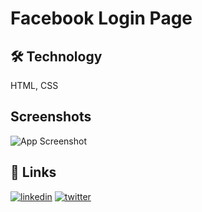 
# Facebook Login Page

## 🛠 Technology
HTML, CSS


## Screenshots

![App Screenshot](https://raw.githubusercontent.com/oballi/css-workspace/master/facebook-login-page/images/facebook-login-page.jpg)

## 🔗 Links
[![linkedin](https://img.shields.io/badge/linkedin-0A66C2?style=for-the-badge&logo=linkedin&logoColor=white)](https://www.linkedin.com/in/omerfarukballi/)
[![twitter](https://img.shields.io/badge/twitter-1DA1F2?style=for-the-badge&logo=twitter&logoColor=white)](https://twitter.com/iamfarukk)
